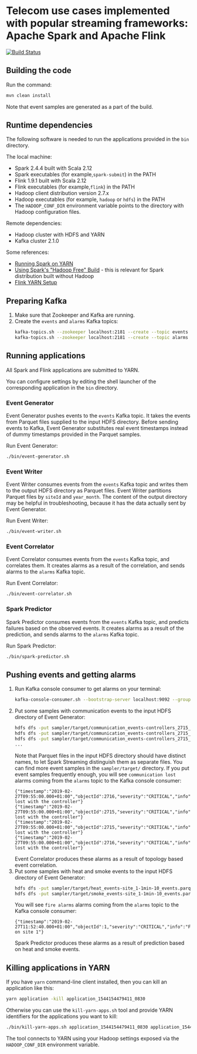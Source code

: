 # Telecom use cases implemented with popular streaming frameworks: Apache Spark and Apache Flink

[![Build Status](https://travis-ci.com/tashoyan/telecom-streaming.svg?branch=master)](https://travis-ci.com/tashoyan/telecom-streaming)

## Building the code

Run the command:
```bash
mvn clean install
```
Note that event samples are generated as a part of the build.

## Runtime dependencies

The following software is needed to run the applications provided in the `bin` directory.

The local machine:
* Spark 2.4.4 built with Scala 2.12
* Spark executables (for example,`spark-submit`) in the PATH
* Flink 1.9.1 built with Scala 2.12
* Flink executables (for example,`flink`) in the PATH
* Hadoop client distribution version 2.7.x
* Hadoop executables (for example, `hadoop` or `hdfs`) in the PATH
* The `HADOOP_CONF_DIR` environment variable points to the directory with Hadoop configuration files.

Remote dependencies:
* Hadoop cluster with HDFS and YARN
* Kafka cluster 2.1.0

Some references:
* [Running Spark on YARN](http://spark.apache.org/docs/latest/running-on-yarn.html)
* [Using Spark's "Hadoop Free" Build](https://spark.apache.org/docs/latest/hadoop-provided.html) - this is relevant for Spark distribution built without Hadoop
* [Flink YARN Setup](https://ci.apache.org/projects/flink/flink-docs-release-1.9/ops/deployment/yarn_setup.html)

## Preparing Kafka

1. Make sure that Zookeeper and Kafka are running.
1. Create the `events` and `alarms` Kafka topics:
   ```bash
   kafka-topics.sh --zookeeper localhost:2181 --create --topic events --partitions 4 --replication-factor 1
   kafka-topics.sh --zookeeper localhost:2181 --create --topic alarms --partitions 4 --replication-factor 1
   ```

## Running applications

All Spark and Flink applications are submitted to YARN.

You can configure settings by editing the shell launcher of the corresponding application in the `bin` directory.

### Event Generator

Event Generator pushes events to the `events` Kafka topic.
It takes the events from Parquet files supplied to the input HDFS directory.
Before sending events to Kafka,
Event Generator substitutes real event timestamps instead of dummy timestamps provided in the Parquet samples.

Run Event Generator:
```bash
./bin/event-generator.sh
```

### Event Writer

Event Writer consumes events from the `events` Kafka topic
and writes them to the output HDFS directory as Parquet files.
Event Writer partitions Parquet files by `siteId` and `year_month`.
The content of the output directory may be helpful in troubleshooting,
because it has the data actually sent by Event Generator.

Run Event Writer:
```bash
./bin/event-writer.sh
```

### Event Correlator

Event Correlator consumes events from the `events` Kafka topic, and correlates them.
It creates alarms as a result of the correlation, and sends alarms to the `alarms` Kafka topic. 

Run Event Correlator:
```bash
./bin/event-correlator.sh
```

### Spark Predictor

Spark Predictor consumes events from the `events` Kafka topic, and predicts failures based on the observed events.
It creates alarms as a result of the prediction, and sends alarms to the `alarms` Kafka topic. 

Run Spark Predictor:
```bash
./bin/spark-predictor.sh
```

## Pushing events and getting alarms

1. Run Kafka console consumer to get alarms on your terminal:
   ```bash
   kafka-console-consumer.sh --bootstrap-server localhost:9092 --group alarms --topic alarms
   ```
1. Put some samples with communication events to the input HDFS directory of Event Generator:
   ```bash
   hdfs dfs -put sampler/target/communication_events-controllers_2715_2716_all-1min-uniq.parquet /stream/input/events1.parquet
   hdfs dfs -put sampler/target/communication_events-controllers_2715_2716_all-1min-uniq.parquet /stream/input/events2.parquet
   hdfs dfs -put sampler/target/communication_events-controllers_2715_2716_all-1min-uniq.parquet /stream/input/events3.parquet
   ...
   ```
   Note that Parquet files in the input HDFS directory should have distinct names,
   to let Spark Streaming distinguish them as separate files.
   You can find more event samples in the `sampler/target/` directory.
   If you put event samples frequently enough,
   you will see `communication lost` alarms coming from the `alarms` topic to the Kafka console consumer:
   ```text
   {"timestamp":"2019-02-27T09:55:00.000+01:00","objectId":2716,"severity":"CRITICAL","info":"Communication lost with the controller"}
   {"timestamp":"2019-02-27T09:55:00.000+01:00","objectId":2715,"severity":"CRITICAL","info":"Communication lost with the controller"}
   {"timestamp":"2019-02-27T09:55:00.000+01:00","objectId":2715,"severity":"CRITICAL","info":"Communication lost with the controller"}
   {"timestamp":"2019-02-27T09:55:00.000+01:00","objectId":2716,"severity":"CRITICAL","info":"Communication lost with the controller"}
   ```
   Event Correlator produces these alarms as a result of topology based event correlation.
1. Put some samples with heat and smoke events to the input HDFS directory of Event Generator:
   ```bash
   hdfs dfs -put sampler/target/heat_events-site_1-1min-10_events.parquet /stream/input/events12.parquet
   hdfs dfs -put sampler/target/smoke_events-site_1-1min-10_events.parquet /stream/input/events13.parquet
   ```
   You will see `fire alarms` alarms coming from the `alarms` topic to the Kafka console consumer:
   ```text
   {"timestamp":"2019-02-27T11:52:40.000+01:00","objectId":1,"severity":"CRITICAL","info":"Fire on site 1"}
   ```
   Spark Predictor produces these alarms as a result of prediction based on heat and smoke events.

## Killing applications in YARN

If you have `yarn` command-line client installed, then you can kill an application like this:
```bash
yarn application -kill application_1544154479411_0830
```

Otherwise you can use the `kill-yarn-apps.sh` tool and provide YARN identifiers for the applications you want to kill:
```bash
./bin/kill-yarn-apps.sh application_1544154479411_0830 application_1544154479411_0831 application_1544154479411_0837
```
The tool connects to YARN using your Hadoop settings exposed via the `HADOOP_CONF_DIR` environment variable.
